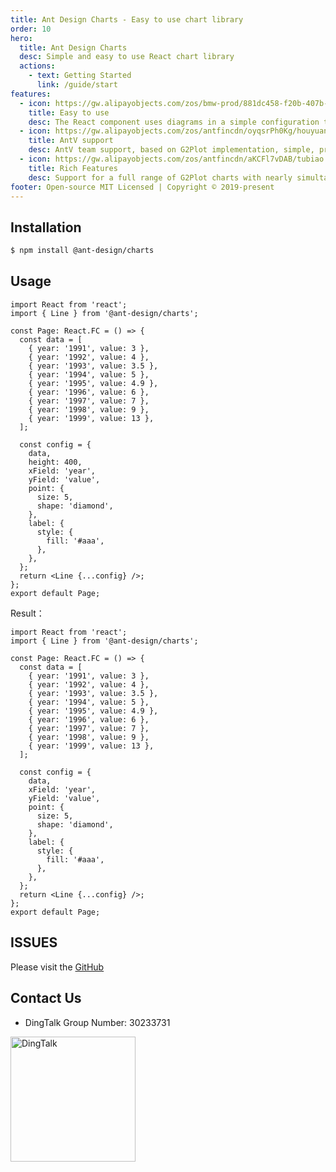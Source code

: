 ```yaml
---
title: Ant Design Charts - Easy to use chart library
order: 10
hero:
  title: Ant Design Charts
  desc: Simple and easy to use React chart library
  actions:
    - text: Getting Started
      link: /guide/start
features:
  - icon: https://gw.alipayobjects.com/zos/bmw-prod/881dc458-f20b-407b-947a-95104b5ec82b/k79dm8ih_w144_h144.png
    title: Easy to use
    desc: The React component uses diagrams in a simple configuration that renders elegant, standard diagrams
  - icon: https://gw.alipayobjects.com/zos/antfincdn/oyqsrPh0Kg/houyuan.png
    title: AntV support
    desc: AntV team support, based on G2Plot implementation, simple, professional and reliable
  - icon: https://gw.alipayobjects.com/zos/antfincdn/aKCFl7vDAB/tubiao.png
    title: Rich Features
    desc: Support for a full range of G2Plot charts with nearly simultaneous updates
footer: Open-source MIT Licensed | Copyright © 2019-present
---
```


## Installation

```bash
$ npm install @ant-design/charts
```

## Usage

```tsx | pure
import React from 'react';
import { Line } from '@ant-design/charts';

const Page: React.FC = () => {
  const data = [
    { year: '1991', value: 3 },
    { year: '1992', value: 4 },
    { year: '1993', value: 3.5 },
    { year: '1994', value: 5 },
    { year: '1995', value: 4.9 },
    { year: '1996', value: 6 },
    { year: '1997', value: 7 },
    { year: '1998', value: 9 },
    { year: '1999', value: 13 },
  ];

  const config = {
    data,
    height: 400,
    xField: 'year',
    yField: 'value',
    point: {
      size: 5,
      shape: 'diamond',
    },
    label: {
      style: {
        fill: '#aaa',
      },
    },
  };
  return <Line {...config} />;
};
export default Page;
```

Result：

```tsx
import React from 'react';
import { Line } from '@ant-design/charts';

const Page: React.FC = () => {
  const data = [
    { year: '1991', value: 3 },
    { year: '1992', value: 4 },
    { year: '1993', value: 3.5 },
    { year: '1994', value: 5 },
    { year: '1995', value: 4.9 },
    { year: '1996', value: 6 },
    { year: '1997', value: 7 },
    { year: '1998', value: 9 },
    { year: '1999', value: 13 },
  ];

  const config = {
    data,
    xField: 'year',
    yField: 'value',
    point: {
      size: 5,
      shape: 'diamond',
    },
    label: {
      style: {
        fill: '#aaa',
      },
    },
  };
  return <Line {...config} />;
};
export default Page;
```

## ISSUES

Please visit the [GitHub](https://github.com/ant-design/ant-design-charts)

## Contact Us

- DingTalk Group Number: 30233731

<img src="https://gw.alipayobjects.com/mdn/rms_d314dd/afts/img/A*g8nmS4bI33EAAAAAAAAAAAAAARQnAQ" width="200" alt="DingTalk">
